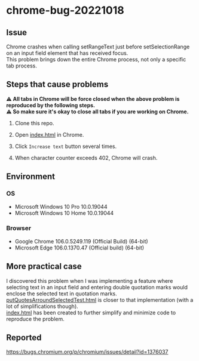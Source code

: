 # chrome-bug-20221018

## Issue

Chrome crashes when calling setRangeText just before setSelectionRange on an input field element that has received focus.<br>
This problem brings down the entire Chrome process, not only a specific tab process.

## Steps that cause problems

**:warning: All tabs in Chrome will be force closed when the above problem is reproduced by the following steps.<br>
:warning: So make sure it's okay to close all tabs if you are working on Chrome.**

1. Clone this repo.

1. Open [index.html](./index.html) in Chrome.

1. Click `Increase text` button several times.

1. When character counter exceeds 402, Chrome will crash.

## Environment

### OS

* Microsoft Windows 10 Pro 10.0.19044
* Microsoft Windows 10 Home 10.0.19044

### Browser

* Google Chrome 106.0.5249.119 (Official Build) (64-bit)
* Microsoft Edge 106.0.1370.47 (Official build) (64-bit)

## More practical case

I discovered this problem when I was implementing a feature where selecting text in an input field and entering double quotation marks would enclose the selected text in quotation marks.<br>
[putQuotesArroundSelectedTest.html](putQuotesArroundSelectedTest.html) is closer to that implementation (with a lot of simplifications though).<br>
[index.html](./index.html) has been created to further simplify and minimize code to reproduce the problem.

## Reported

https://bugs.chromium.org/p/chromium/issues/detail?id=1376037
